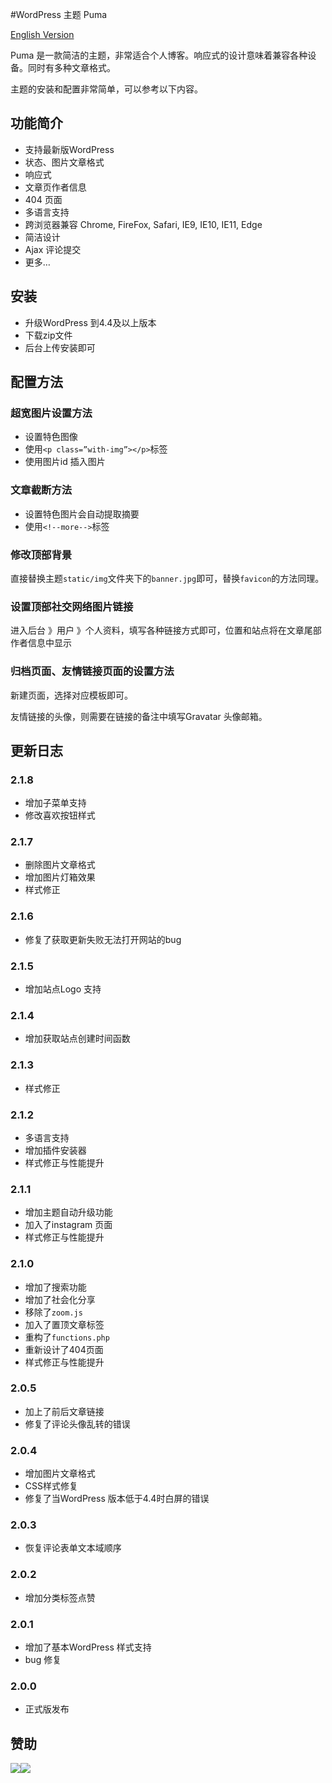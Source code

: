 #WordPress 主题 Puma

[English Version](https://github.com/bigfa/Puma/blob/master/README.md)

Puma 是一款简洁的主题，非常适合个人博客。响应式的设计意味着兼容各种设备。同时有多种文章格式。

主题的安装和配置非常简单，可以参考以下内容。
## 功能简介

+ 支持最新版WordPress
+ 状态、图片文章格式
+ 响应式
+ 文章页作者信息
+ 404 页面
+ 多语言支持
+ 跨浏览器兼容 Chrome, FireFox, Safari, IE9, IE10, IE11, Edge
+ 简洁设计
+ Ajax 评论提交
+ 更多…

## 安装
+ 升级WordPress 到4.4及以上版本
+ 下载zip文件
+ 后台上传安装即可

## 配置方法

### 超宽图片设置方法

+ 设置特色图像
+ 使用`<p class=”with-img”></p>`标签
+ 使用图片id 插入图片

### 文章截断方法

+ 设置特色图片会自动提取摘要
+ 使用`<!--more-->`标签

### 修改顶部背景

直接替换主题`static/img`文件夹下的`banner.jpg`即可，替换`favicon`的方法同理。

### 设置顶部社交网络图片链接

进入后台 》用户 》个人资料，填写各种链接方式即可，位置和站点将在文章尾部作者信息中显示

### 归档页面、友情链接页面的设置方法

新建页面，选择对应模板即可。

友情链接的头像，则需要在链接的备注中填写Gravatar 头像邮箱。

## 更新日志

### 2.1.8
+ 增加子菜单支持
+ 修改喜欢按钮样式

### 2.1.7
+ 删除图片文章格式
+ 增加图片灯箱效果
+ 样式修正

### 2.1.6
+ 修复了获取更新失败无法打开网站的bug

### 2.1.5
+ 增加站点Logo 支持

### 2.1.4

+ 增加获取站点创建时间函数

### 2.1.3

+ 样式修正

### 2.1.2

+ 多语言支持
+ 增加插件安装器
+ 样式修正与性能提升

### 2.1.1
+ 增加主题自动升级功能
+ 加入了instagram 页面
+ 样式修正与性能提升

### 2.1.0
+ 增加了搜索功能
+ 增加了社会化分享
+ 移除了`zoom.js`
+ 加入了置顶文章标签
+ 重构了`functions.php`
+ 重新设计了404页面
+ 样式修正与性能提升

### 2.0.5
+ 加上了前后文章链接
+ 修复了评论头像乱转的错误

### 2.0.4
+ 增加图片文章格式
+ CSS样式修复
+ 修复了当WordPress 版本低于4.4时白屏的错误

### 2.0.3
+ 恢复评论表单文本域顺序

### 2.0.2
+ 增加分类标签点赞

### 2.0.1
+ 增加了基本WordPress 样式支持
+ bug 修复

### 2.0.0
+ 正式版发布

## 赞助

![](http://static.fatesinger.com/2015/10/o3zg1edhrs8h8gom.JPG)![](http://static.fatesinger.com/2015/10/3knkyzswj5srf0xj.JPG)